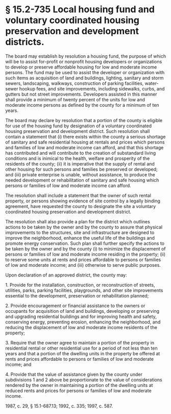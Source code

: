 # § 15.2-735 Local housing fund and voluntary coordinated housing preservation and development districts.

<p>The board may establish by resolution a housing fund, the purpose of which will be to assist for-profit or nonprofit housing developers or organizations to develop or preserve affordable housing for low and moderate income persons. The fund may be used to assist the developer or organization with such items as acquisition of land and buildings, lighting, sanitary and storm sewers, landscaping, walkways, construction of parking facilities, water-sewer hookup fees, and site improvements, including sidewalks, curbs, and gutters but not street improvements. Developers assisted in this manner shall provide a minimum of twenty percent of the units for low and moderate income persons as defined by the county for a minimum of ten years.</p><p>The board may declare by resolution that a portion of the county is eligible for use of the housing fund by designation of a voluntary coordinated housing preservation and development district. Such resolution shall contain a statement that (i) there exists within the county a serious shortage of sanitary and safe residential housing at rentals and prices which persons and families of low and moderate income can afford, and that this shortage has contributed and will contribute to the creation of substandard living conditions and is inimical to the health, welfare and prosperity of the residents of the county; (ii) it is imperative that the supply of rental and other housing for such persons and families be preserved or developed; and (iii) private enterprise is unable, without assistance, to produce the needed development or rehabilitation of sanitary and safe housing which persons or families of low and moderate income can afford.</p><p>The resolution shall include a statement that the owner of such rental property, or persons showing evidence of site control by a legally binding agreement, have requested the county to designate the site a voluntary coordinated housing preservation and development district.</p><p>The resolution shall also provide a plan for the district which outlines actions to be taken by the owner and by the county to assure that physical improvements to the structures, site and infrastructure are designed to improve the neighborhood, enhance the useful life of the buildings and promote energy conservation. Such plan shall further specify the actions to be taken by the owner and by the county (i) to minimize the displacement of persons or families of low and moderate income residing in the property; (ii) to reserve some units at rents and prices affordable to persons or families of low and moderate income; and (iii) otherwise to serve public purposes.</p><p>Upon declaration of an approved district, the county may:</p><p>1. Provide for the installation, construction, or reconstruction of streets, utilities, parks, parking facilities, playgrounds, and other site improvements essential to the development, preservation or rehabilitation planned;</p><p>2. Provide encouragement or financial assistance to the owners or occupants for acquisition of land and buildings, developing or preserving and upgrading residential buildings and for improving health and safety, conserving energy, preventing erosion, enhancing the neighborhood, and reducing the displacement of low and moderate income residents of the property;</p><p>3. Require that the owner agree to maintain a portion of the property in residential rental or other residential use for a period of not less than ten years and that a portion of the dwelling units in the property be offered at rents and prices affordable to persons or families of low and moderate income; and</p><p>4. Provide that the value of assistance given by the county under subdivisions 1 and 2 above be proportionate to the value of considerations rendered by the owner in maintaining a portion of the dwelling units at reduced rents and prices for persons or families of low and moderate income.</p><p>1987, c. 29, § 15.1-687.13; 1992, c. 335; 1997, c. 587.</p>